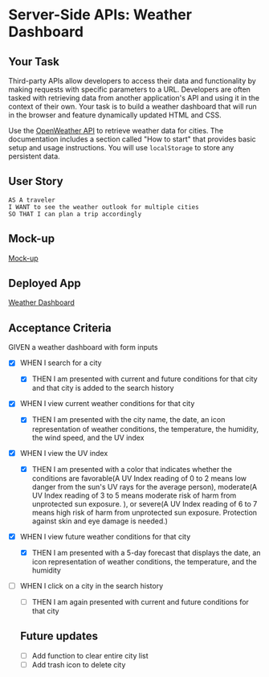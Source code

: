 # Server-Side APIs: Weather Dashboard

## Your Task

Third-party APIs allow developers to access their data and functionality by making requests with specific parameters to a URL. Developers are often tasked with retrieving data from another application's API and using it in the context of their own. Your task is to build a weather dashboard that will run in the browser and feature dynamically updated HTML and CSS.

Use the [OpenWeather API](https://openweathermap.org/api) to retrieve weather data for cities. The documentation includes a section called "How to start" that provides basic setup and usage instructions. You will use `localStorage` to store any persistent data.

## User Story

```
AS A traveler
I WANT to see the weather outlook for multiple cities
SO THAT I can plan a trip accordingly
```

## Mock-up

[Mock-up](https://ucarecdn.com/5b0ef48a-550d-4938-9ac2-3ab39a5ce347/)

## Deployed App

[Weather Dashboard](https://pensive-payne-78e3c8.netlify.app/)

## Acceptance Criteria

GIVEN a weather dashboard with form inputs

- [x] WHEN I search for a city
  - [x] THEN I am presented with current and future conditions for that city and that city is added to the search history
- [x] WHEN I view current weather conditions for that city
  - [x] THEN I am presented with the city name, the date, an icon representation of weather conditions, the temperature, the humidity, the wind speed, and the UV index
- [x] WHEN I view the UV index
  - [x] THEN I am presented with a color that indicates whether the conditions are favorable(A UV Index reading of 0 to 2 means low danger from the sun's UV rays for the average person), moderate(A UV Index reading of 3 to 5 means moderate risk of harm from unprotected sun exposure.
  ), or severe(A UV Index reading of 6 to 7 means high risk of harm from unprotected sun exposure. Protection against skin and eye damage is needed.)
- [x] WHEN I view future weather conditions for that city
  - [x] THEN I am presented with a 5-day forecast that displays the date, an icon representation of weather conditions, the temperature, and the humidity
- [ ] WHEN I click on a city in the search history

  - [ ] THEN I am again presented with current and future conditions for that city

  ## Future updates

  - [ ] Add function to clear entire city list
  - [ ] Add trash icon to delete city
